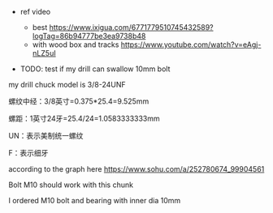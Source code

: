 

- ref video 
  - best https://www.ixigua.com/6771779510745432589?logTag=86b94777be3ea9738b48
  - with wood box and tracks https://www.youtube.com/watch?v=eAgj-nLZ5uI
  

- TODO: test if my drill can swallow 10mm bolt


my drill chuck model is 3/8-24UNF 

螺纹中经：3/8英寸=0.375*25.4=9.525mm

螺距：1英寸24牙=25.4/24=1.0583333333mm

UN：表示美制统一螺纹

F：表示细牙

according to the graph here https://www.sohu.com/a/252780674_99904561

Bolt M10 should work with this chunk

I ordered M10 bolt and bearing with inner dia 10mm

